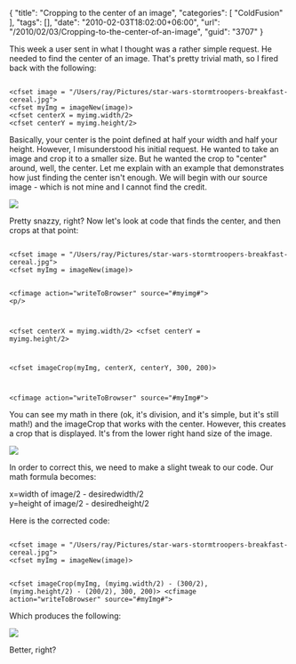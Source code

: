 {
	"title": "Cropping to the center of an image",
	"categories": [
		"ColdFusion"
	],
	"tags": [],
	"date": "2010-02-03T18:02:00+06:00",
	"url": "/2010/02/03/Cropping-to-the-center-of-an-image",
	"guid": "3707"
}

This week a user sent in what I thought was a rather simple request. He needed to find the center of an image. That's pretty trivial math, so I fired back with the following:
<!--more-->
<p>

<code>
&lt;cfset image = "/Users/ray/Pictures/star-wars-stormtroopers-breakfast-cereal.jpg"&gt;
&lt;cfset myImg = imageNew(image)&gt;
&lt;cfset centerX = myimg.width/2&gt;
&lt;cfset centerY = myimg.height/2&gt;
</code>

<p>

Basically, your center is the point defined at half your width and half your height. However, I misunderstood his initial request. He wanted to take an image and crop it to a smaller size. But he wanted the crop to "center" around, well, the center. Let me explain with an example that demonstrates how just finding the center isn't enough. We will begin with our source image - which is not mine and I cannot find the credit.

<p>

<img src="http://www.raymondcamden.com/images/star-wars-stormtroopers-breakfast-cereal.jpg" />

<p>

Pretty snazzy, right? Now let's look at code that finds the center, and then crops at that point:

<p>

<code>
&lt;cfset image = "/Users/ray/Pictures/star-wars-stormtroopers-breakfast-cereal.jpg"&gt;
&lt;cfset myImg = imageNew(image)&gt;

&lt;cfimage action="writeToBrowser" source="#myimg#"&gt;
&lt;p/&gt;

&lt;cfset centerX = myimg.width/2&gt;
&lt;cfset centerY = myimg.height/2&gt;

&lt;cfset imageCrop(myImg, centerX, centerY, 300, 200)&gt;

&lt;cfimage action="writeToBrowser" source="#myImg#"&gt;
</code>

<p>

You can see my math in there (ok, it's division, and it's simple, but it's still math!) and the imageCrop that works with the center. However, this creates a crop that is displayed. It's from the lower right hand size of the image.

<p>

<img src="http://www.coldfusionjedi.com/images/ssc1.PNG" />

<p>

In order to correct this, we need to make a slight tweak to our code. Our math formula becomes:

<p>

x=width of image/2 - desiredwidth/2<br/>
y=height of image/2 - desiredheight/2<br/>

<p>

Here is the corrected code:

<p>

<code>
&lt;cfset image = "/Users/ray/Pictures/star-wars-stormtroopers-breakfast-cereal.jpg"&gt;
&lt;cfset myImg = imageNew(image)&gt;

&lt;cfset imageCrop(myImg, (myimg.width/2) - (300/2), (myimg.height/2) - (200/2), 300, 200)&gt;
&lt;cfimage action="writeToBrowser" source="#myImg#"&gt;
</code>

<p>

Which produces the following:

<p>

<img src="http://www.coldfusionjedi.com/images/ssc2.PNG" />

<p>

Better, right?